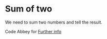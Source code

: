 # Sum of two

We need to sum two numbers and tell the result.

Code Abbey for [Further info](http://www.codeabbey.com/index/task_view/sum-of-two)
